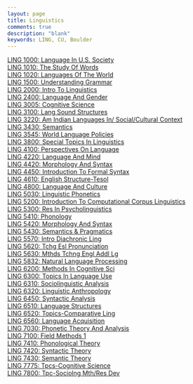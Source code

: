 ```yaml
---
layout: page
title: Linguistics
comments: true
description: "blank"
keywords: LING, CU, Boulder
---
```

<body>
<div><a href="../../courses/LING-1000">LING 1000: Language In U.S. Society</a></div>
<div><a href="../../courses/LING-1010">LING 1010: The Study Of Words</a></div>
<div><a href="../../courses/LING-1020">LING 1020: Languages Of The World</a></div>
<div><a href="../../courses/LING-1500">LING 1500: Understanding Grammar</a></div>
<div><a href="../../courses/LING-2000">LING 2000: Intro To Linguistics</a></div>
<div><a href="../../courses/LING-2400">LING 2400: Language And Gender</a></div>
<div><a href="../../courses/LING-3005">LING 3005: Cognitive Science</a></div>
<div><a href="../../courses/LING-3100">LING 3100: Lang Sound Structures</a></div>
<div><a href="../../courses/LING-3220">LING 3220: Am Indian Languages In/ Social/Cultural Context</a></div>
<div><a href="../../courses/LING-3430">LING 3430: Semantics</a></div>
<div><a href="../../courses/LING-3545">LING 3545: World Language Policies</a></div>
<div><a href="../../courses/LING-3800">LING 3800: Special Topics In Linguistics</a></div>
<div><a href="../../courses/LING-4100">LING 4100: Perspectives On Language</a></div>
<div><a href="../../courses/LING-4220">LING 4220: Language And Mind</a></div>
<div><a href="../../courses/LING-4420">LING 4420: Morphology And Syntax</a></div>
<div><a href="../../courses/LING-4450">LING 4450: Introduction To Formal Syntax</a></div>
<div><a href="../../courses/LING-4610">LING 4610: English Structure-Tesol</a></div>
<div><a href="../../courses/LING-4800">LING 4800: Language And Culture</a></div>
<div><a href="../../courses/LING-5030">LING 5030: Linguistic Phonetics</a></div>
<div><a href="../../courses/LING-5200">LING 5200: Introduction To Computational Corpus Linguistics</a></div>
<div><a href="../../courses/LING-5300">LING 5300: Res In Psycholinguistics</a></div>
<div><a href="../../courses/LING-5410">LING 5410: Phonology</a></div>
<div><a href="../../courses/LING-5420">LING 5420: Morphology And Syntax</a></div>
<div><a href="../../courses/LING-5430">LING 5430: Semantics & Pragmatics</a></div>
<div><a href="../../courses/LING-5570">LING 5570: Intro Diachronic Ling</a></div>
<div><a href="../../courses/LING-5620">LING 5620: Tchg Esl Pronunciation</a></div>
<div><a href="../../courses/LING-5630">LING 5630: Mthds Tchng Engl Addl Lg</a></div>
<div><a href="../../courses/LING-5832">LING 5832: Natural Language Processing</a></div>
<div><a href="../../courses/LING-6200">LING 6200: Methods In Cognitive Sci</a></div>
<div><a href="../../courses/LING-6300">LING 6300: Topics In Language Use</a></div>
<div><a href="../../courses/LING-6310">LING 6310: Sociolinguistic Analysis</a></div>
<div><a href="../../courses/LING-6320">LING 6320: Linguistic Anthropology</a></div>
<div><a href="../../courses/LING-6450">LING 6450: Syntactic Analysis</a></div>
<div><a href="../../courses/LING-6510">LING 6510: Language Structures</a></div>
<div><a href="../../courses/LING-6520">LING 6520: Topics-Comparative Ling</a></div>
<div><a href="../../courses/LING-6560">LING 6560: Language Acquisition</a></div>
<div><a href="../../courses/LING-7030">LING 7030: Phonetic Theory And Analysis</a></div>
<div><a href="../../courses/LING-7100">LING 7100: Field Methods 1</a></div>
<div><a href="../../courses/LING-7410">LING 7410: Phonological Theory</a></div>
<div><a href="../../courses/LING-7420">LING 7420: Syntactic Theory</a></div>
<div><a href="../../courses/LING-7430">LING 7430: Semantic Theory</a></div>
<div><a href="../../courses/LING-7775">LING 7775: Tpcs-Cognitive Science</a></div>
<div><a href="../../courses/LING-7800">LING 7800: Tpc-Sociolng Mth/Res Dev</a></div>
</body>
